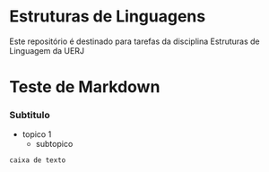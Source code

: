 # Estruturas de Linguagens
Este repositório é destinado para tarefas da disciplina Estruturas de Linguagem da UERJ

# Teste de Markdown
### Subtitulo
* topico 1
  * subtopico

~~~
caixa de texto
~~~
